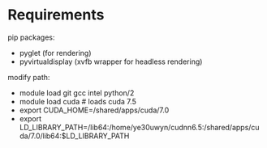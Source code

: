 


# Requirements
pip packages:
- pyglet (for rendering)
- pyvirtualdisplay (xvfb wrapper for headless rendering)

modify path:
- module load git gcc intel python/2
- module load cuda # loads cuda 7.5
- export CUDA_HOME=/shared/apps/cuda/7.0
- export LD_LIBRARY_PATH=/lib64:/home/ye30uwyn/cudnn6.5:/shared/apps/cuda/7.0/lib64:$LD_LIBRARY_PATH